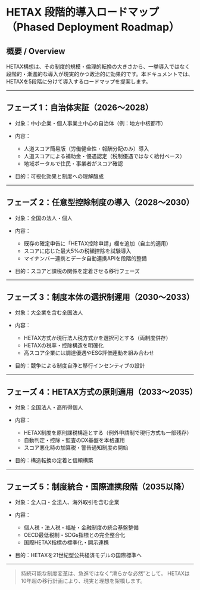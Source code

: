 # HETAX 段階的導入ロードマップ（Phased Deployment Roadmap）

## 概要 / Overview

HETAX構想は、その制度的規模・倫理的転換の大きさから、一挙導入ではなく段階的・漸進的な導入が現実的かつ政治的に効果的です。本ドキュメントでは、HETAXを5段階に分けて導入するロードマップを提案します。

---

## フェーズ 1：自治体実証（2026〜2028）

* 対象：中小企業・個人事業主中心の自治体（例：地方中核都市）
* 内容：

  * 人道スコア簡易版（労働健全性・報酬分配のみ）導入
  * 人道スコアによる補助金・優遇認定（税制優遇ではなく給付ベース）
  * 地域ポータルで住民・事業者がスコア確認
* 目的：可視化効果と制度への理解醸成

---

## フェーズ 2：任意型控除制度の導入（2028〜2030）

* 対象：全国の法人・個人
* 内容：

  * 既存の確定申告に「HETAX控除申請」欄を追加（自主的適用）
  * スコアに応じた最大5%の税額控除を試験導入
  * マイナンバー連携とデータ自動連携APIを段階的整備
* 目的：スコアと課税の関係を定着させる移行フェーズ

---

## フェーズ 3：制度本体の選択制運用（2030〜2033）

* 対象：大企業を含む全国法人
* 内容：

  * HETAX方式か現行法人税方式かを選択可とする（両制度併存）
  * HETAXの税率・控除構造を明確化
  * 高スコア企業には調達優遇やESG評価連動を組み合わせ
* 目的：競争による制度自浄と移行インセンティブの設計

---

## フェーズ 4：HETAX方式の原則適用（2033〜2035）

* 対象：全国法人・高所得個人
* 内容：

  * HETAX制度を原則課税構造とする（例外申請制で現行方式も一部残存）
  * 自動判定・控除・監査のDX基盤を本格運用
  * スコア悪化時の加算税・警告通知制度の開始
* 目的：構造転換の定着と信頼構築

---

## フェーズ 5：制度統合・国際連携段階（2035以降）

* 対象：全人口・全法人、海外取引を含む企業
* 内容：

  * 個人税・法人税・福祉・金融制度の統合基盤整備
  * OECD最低税制・SDGs指標との完全整合化
  * 国際HETAX指標の標準化・開示連携
* 目的：HETAXを21世紀型公共経済モデルの国際標準へ

---

> 持続可能な制度変革は、急進ではなく“滑らかな必然”として。
> HETAXは10年超の移行計画により、現実と理想を架橋します。
